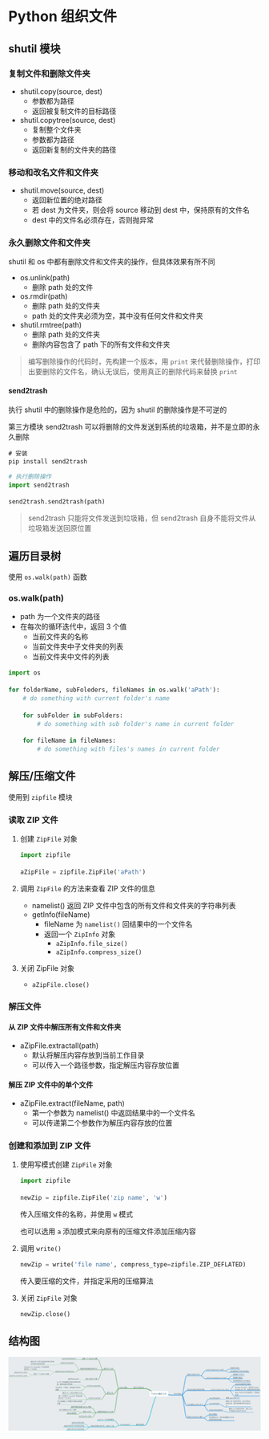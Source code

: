 # Python 组织文件

## shutil 模块

### 复制文件和删除文件夹

- shutil.copy(source, dest)
    - 参数都为路径
    - 返回被复制文件的目标路径
- shutil.copytree(source, dest)
    - 复制整个文件夹
    - 参数都为路径
    - 返回新复制的文件夹的路径

### 移动和改名文件和文件夹

- shutil.move(source, dest)
    - 返回新位置的绝对路径
    - 若 dest 为文件夹，则会将 source 移动到 dest 中，保持原有的文件名
    - dest 中的文件名必须存在，否则抛异常

### 永久删除文件和文件夹

shutil 和 os 中都有删除文件和文件夹的操作，但具体效果有所不同

- os.unlink(path)
    - 删除 path 处的文件
- os.rmdir(path)
    - 删除 path 处的文件夹
    - path 处的文件夹必须为空，其中没有任何文件和文件夹
- shutil.rmtree(path)
    - 删除 path 处的文件夹
    - 删除内容包含了 path 下的所有文件和文件夹

> 编写删除操作的代码时，先构建一个版本，用 `print` 来代替删除操作，打印出要删除的文件名，确认无误后，使用真正的删除代码来替换 `print`

#### send2trash

执行 shutil 中的删除操作是危险的，因为 shutil 的删除操作是不可逆的

第三方模块 send2trash 可以将删除的文件发送到系统的垃圾箱，并不是立即的永久删除

```shell
# 安装
pip install send2trash
```

```py
# 执行删除操作
import send2trash

send2trash.send2trash(path)
```

> send2trash 只能将文件发送到垃圾箱，但 send2trash 自身不能将文件从垃圾箱发送回原位置

## 遍历目录树

使用 `os.walk(path)` 函数

### os.walk(path)

- path 为一个文件夹的路径
- 在每次的循环迭代中，返回 3 个值
    - 当前文件夹的名称
    - 当前文件夹中子文件夹的列表
    - 当前文件夹中文件的列表

```py
import os

for folderName, subFoleders, fileNames in os.walk('aPath'):
    # do something with current folder's name
    
    for subFolder in subFolders:
        # do something with sub folder's name in current folder
    
    for fileName in fileNames:
        # do something with files's names in current folder
```

## 解压/压缩文件

使用到 `zipfile` 模块

### 读取 ZIP 文件

1. 创建 `ZipFile` 对象

    ```py
    import zipfile
    
    aZipFile = zipfile.ZipFile('aPath')
    ```

    
2. 调用 `ZipFile` 的方法来查看 ZIP 文件的信息
    - namelist() 返回 ZIP 文件中包含的所有文件和文件夹的字符串列表
    - getInfo(fileName)
        - fileName 为 `namelist()` 回结果中的一个文件名
        - 返回一个 `ZipInfo` 对象
            - `aZipInfo.file_size()`
            - `aZipInfo.compress_size()`

3. 关闭 ZipFile 对象
    - `aZipFile.close()`

### 解压文件

#### 从 ZIP 文件中解压所有文件和文件夹

- aZipFile.extractall(path)
    - 默认将解压内容存放到当前工作目录
    - 可以传入一个路径参数，指定解压内容存放位置

#### 解压 ZIP 文件中的单个文件

- aZipFile.extract(fileName, path)
    - 第一个参数为 namelist() 中返回结果中的一个文件名
    - 可以传递第二个参数作为解压内容存放的位置

### 创建和添加到 ZIP 文件

1. 使用写模式创建 `ZipFile` 对象

    ```py
    import zipfile
    
    newZip = zipfile.ZipFile('zip name', 'w')
    ```

    传入压缩文件的名称，并使用 `w` 模式

    也可以选用 `a` 添加模式来向原有的压缩文件添加压缩内容

2. 调用 `write()`
    
    ```py
    newZip = write('file name', compress_type=zipfile.ZIP_DEFLATED)
    ```

    传入要压缩的文件，并指定采用的压缩算法

3. 关闭 `ZipFile` 对象

    ```py
    newZip.close()
    ```

## 结构图

![](./assets/python-file-organize.png)

